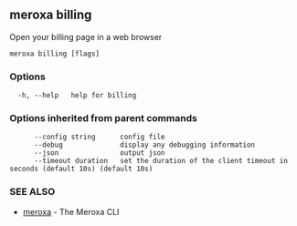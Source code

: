 ## meroxa billing

Open your billing page in a web browser

```
meroxa billing [flags]
```

### Options

```
  -h, --help   help for billing
```

### Options inherited from parent commands

```
      --config string      config file
      --debug              display any debugging information
      --json               output json
      --timeout duration   set the duration of the client timeout in seconds (default 10s) (default 10s)
```

### SEE ALSO

* [meroxa](meroxa.md)	 - The Meroxa CLI

